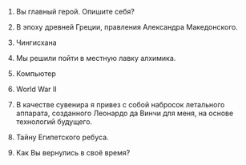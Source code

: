 1. Вы главный герой. Опишите себя?

2. В эпоху древней Греции, правления Александра Македонского.

3. Чингисхана

4. Мы решили пойти в местную лавку алхимика.

5. Компьютер

6. World War II

7. В качестве сувенира я привез с собой набросок летального аппарата, созданного Леонардо да Винчи для меня, на основе технологий будущего.

8. Тайну Египетского ребуса.

9. Как Вы вернулись в своё время?
